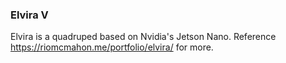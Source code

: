 ### Elvira V

Elvira is a quadruped based on Nvidia's Jetson Nano. Reference https://riomcmahon.me/portfolio/elvira/ for more.
